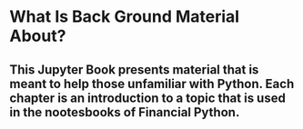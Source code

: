 # What Is Back Ground Material About?
## This Jupyter Book presents material that is meant to help those unfamiliar with Python.  Each chapter is an introduction to a topic that is used in the nootesbooks of Financial Python.
